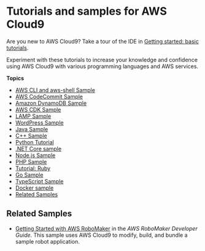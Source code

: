 # Tutorials and samples for AWS Cloud9<a name="tutorials"></a>

Are you new to AWS Cloud9? Take a tour of the IDE in [Getting started: basic tutorials](tutorials-basic.md)\.

Experiment with these tutorials to increase your knowledge and confidence using AWS Cloud9 with various programming languages and AWS services\.

**Topics**
+ [AWS CLI and aws\-shell Sample](sample-aws-cli.md)
+ [AWS CodeCommit Sample](sample-codecommit.md)
+ [Amazon DynamoDB Sample](sample-dynamodb.md)
+ [AWS CDK Sample](sample-cdk.md)
+ [LAMP Sample](sample-lamp.md)
+ [WordPress Sample](sample-wordpress.md)
+ [Java Sample](sample-java.md)
+ [C\+\+ Sample](sample-cplusplus.md)
+ [Python Tutorial](sample-python.md)
+ [\.NET Core sample](sample-dotnetcore.md)
+ [Node\.js Sample](sample-nodejs.md)
+ [PHP Sample](sample-php.md)
+ [Tutorial: Ruby](tutorial-ruby.md)
+ [Go Sample](sample-go.md)
+ [TypeScript Sample](sample-typescript.md)
+ [Docker sample](sample-docker.md)
+ [Related Samples](#samples-additonal)

## Related Samples<a name="samples-additonal"></a>
+  [Getting Started with AWS RoboMaker](https://docs.aws.amazon.com/robomaker/latest/dg/getting-started.html) in the *AWS RoboMaker Developer Guide*\. This sample uses AWS Cloud9 to modify, build, and bundle a sample robot application\.